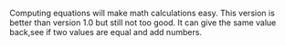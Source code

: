 Computing equations will make math calculations easy.
This version is better than version 1.0 but still not too good.
It can give the same value back,see if two values are equal and add numbers.
